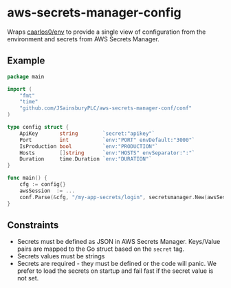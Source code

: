 # aws-secrets-manager-config

Wraps [caarlos0/env](https://github.com/caarlos0/env) to provide a single view of configuration from the environment and secrets from AWS Secrets Manager.

## Example

```go
package main

import (
	"fmt"
	"time"
	"github.com/JSainsburyPLC/aws-secrets-manager-conf/conf"
)

type config struct {
	ApiKey       string        `secret:"apikey"`
	Port         int           `env:"PORT" envDefault:"3000"`
	IsProduction bool          `env:"PRODUCTION"`
	Hosts        []string      `env:"HOSTS" envSeparator:":"`
	Duration     time.Duration `env:"DURATION"`
}

func main() {
	cfg := config{}
	awsSession  := ...
	conf.Parse(&cfg, "/my-app-secrets/login", secretsmanager.New(awsSession))
}
```

## Constraints

* Secrets must be defined as JSON in AWS Secrets Manager. Keys/Value pairs are mapped to the Go struct based on the `secret` tag.
* Secrets values must be strings
* Secrets are required - they must be defined or the code will panic. We prefer to load the secrets on startup and fail fast if the secret value is not set.
